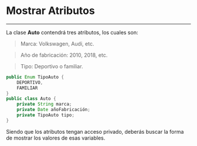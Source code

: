 # Mostrar Atributos
- - -
La clase **Auto** contendrá tres atributos, los cuales son:

> Marca: Volkswagen, Audi, etc.

> Año de fabricación: 2010, 2018, etc.

> Tipo: Deportivo o familiar.

```Java
public Enum TipoAuto {
    DEPORTIVO,
    FAMILIAR
}
public class Auto {
    private String marca;
    private Date añoFabricación;
    private TipoAuto tipo;
}
```

Siendo que los atributos tengan acceso privado, 
deberás buscar la forma de mostrar los valores
de esas variables.